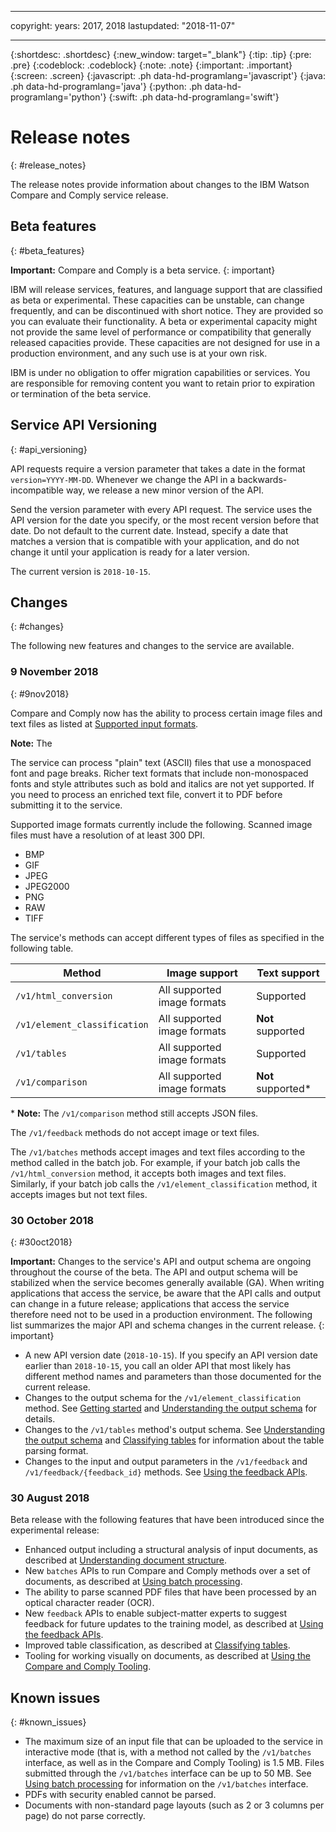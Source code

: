 
---

copyright:
  years: 2017, 2018
lastupdated: "2018-11-07"

---

{:shortdesc: .shortdesc}
{:new_window: target="_blank"}
{:tip: .tip}
{:pre: .pre}
{:codeblock: .codeblock}
{:note: .note}
{:important: .important}
{:screen: .screen}
{:javascript: .ph data-hd-programlang='javascript'}
{:java: .ph data-hd-programlang='java'}
{:python: .ph data-hd-programlang='python'}
{:swift: .ph data-hd-programlang='swift'}

# Release notes
{: #release_notes}

The release notes provide information about changes to the IBM Watson Compare and Comply service release.

## Beta features
{: #beta_features}

**Important:** Compare and Comply is a beta service.
{: important}

IBM will release services, features, and language support that are classified as beta or experimental. These capacities can be unstable, can change frequently, and can be discontinued with short notice. They are provided so you can evaluate their functionality. A beta or experimental capacity might not provide the same level of performance or compatibility that generally released capacities provide. These capacities are not designed for use in a production environment, and any such use is at your own risk.

IBM is under no obligation to offer migration capabilities or services. You are responsible for removing content you want to retain prior to expiration or termination of the beta service.

## Service API Versioning
{: #api_versioning}

API requests require a version parameter that takes a date in the format `version=YYYY-MM-DD`. Whenever we change the API in a backwards-incompatible way, we release a new minor version of the API.

Send the version parameter with every API request. The service uses the API version for the date you specify, or the most recent version before that date. Do not default to the current date. Instead, specify a date that matches a version that is compatible with your application, and do not change it until your application is ready for a later version.

The current version is `2018-10-15`.

## Changes
{: #changes}

The following new features and changes to the service are available.

### 9 November 2018
{: #9nov2018}

Compare and Comply now has the ability to process certain image files and text files as listed at [Supported input formats](/docs/services/compare-comply/formats.html#formats).

**Note:** The 

The service can process "plain" text (ASCII) files that use a monospaced font and page breaks. Richer text formats that include non-monospaced fonts and style attributes such as bold and italics are not yet supported. If you need to process an enriched text file, convert it to PDF before submitting it to the service.

Supported image formats currently include the following. Scanned image files must have a resolution of at least 300 DPI.
  - BMP
  - GIF
  - JPEG
  - JPEG2000
  - PNG
  - RAW
  - TIFF

The service's methods can accept different types of files as specified in the following table.

| Method           |Image support    |Text support                             |
|------------------|-----------------|-----------------------------------------|
|`/v1/html_conversion`| All supported image formats | Supported |
|`/v1/element_classification`|  All supported image formats | **Not** supported|
|`/v1/tables`      | All supported image formats | Supported |
|`/v1/comparison`  | All supported image formats | **Not** supported*|

\* **Note:** The `/v1/comparison` method still accepts JSON files.

The `/v1/feedback` methods do not accept image or text files. 

The `/v1/batches` methods accept images and text files according to the method called in the batch job. For example, if your batch job calls the `/v1/html_conversion` method, it accepts both images and text files. Similarly, if your batch job calls the `/v1/element_classification` method, it accepts images but not text files.

### 30 October 2018
{: #30oct2018}

**Important:** Changes to the service's API and output schema are ongoing throughout the course of the beta. The API and output schema will be stabilized when the service becomes generally available (GA). When writing applications that access the service, be aware that the API calls and output can change in a future release; applications that access the service therefore need not to be used in a production environment. The following list summarizes the major API and schema changes in the current release.
{: important}

  - A new API version date (`2018-10-15`). If you specify an API version date earlier than `2018-10-15`, you call an older API that most likely has different method names and parameters than those documented for the current release.
  - Changes to the output schema for the `/v1/element_classification` method. See [Getting started](/docs/services/compare-comply/getting-started.html#getting_started) and [Understanding the output schema](/docs/services/compare-comply/schema.html#output_schema) for details.
  - Changes to the `/v1/tables` method's output schema. See [Understanding the output schema](/docs/services/compare-comply/schema.html#output_schema) and [Classifying tables](/docs/services/compare-comply/tables.html#understanding_tables) for information about the table parsing format.
  - Changes to the input and output parameters in the `/v1/feedback` and `/v1/feedback/{feedback_id}` methods. See [Using the feedback APIs](/docs/services/compare-comply/feedback.html#feedback).

### 30 August 2018

Beta release with the following features that have been introduced since the experimental release:

  - Enhanced output including a structural analysis of input documents, as described at [Understanding document structure](/docs/services/compare-comply/doc_structure.html#doc_struct).
  - New `batches` APIs to run Compare and Comply methods over a set of documents, as described at [Using batch processing](/docs/services/compare-comply/batching.html#batching).
  - The ability to parse scanned PDF files that have been processed by an optical character reader (OCR).
  - New `feedback` APIs to enable subject-matter experts to suggest feedback for future updates to the training model, as described at [Using the feedback APIs](/docs/services/compare-comply/feedback.html#feedback).
  - Improved table classification, as described at [Classifying tables](/docs/services/compare-comply/tables.html#understanding_tables).
  - Tooling for working visually on documents, as described at [Using the Compare and Comply Tooling](/docs/services/compare-comply/tooling.html#using_tool).


## Known issues
{: #known_issues}

- The maximum size of an input file that can be uploaded to the service in interactive mode (that is, with a method not called by the `/v1/batches` interface, as well as in the Compare and Comply Tooling) is 1.5 MB. Files submitted through the `/v1/batches` interface can be up to 50 MB. See [Using batch processing](/docs/services/compare-comply/batching.html#batching) for information on the `/v1/batches` interface.
- PDFs with security enabled cannot be parsed.
- Documents with non-standard page layouts (such as 2 or 3 columns per page) do not parse correctly.
